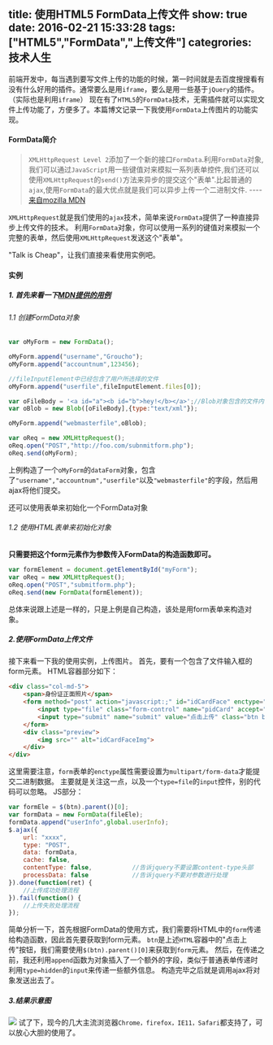 title: 使用HTML5 FormData上传文件
show: true
date: 2016-02-21 15:33:28
tags: ["HTML5","FormData","上传文件"]
categrories: 技术人生
---
前端开发中，每当遇到要写文件上传的功能的时候，第一时间就是去百度搜搜看有没有什么好用的插件。通常要么是用`iframe`，要么是用一些基于`jQuery`的插件。（实际也是利用`iframe`）
现在有了`HTML5`的`FormData`技术，无需插件就可以实现文件上传功能了，方便多了。本篇博文记录一下我使用`FormData`上传图片的功能实现。

#### FormData简介
> `XMLHttpRequest Level 2`添加了一个新的接口`FormData`.利用`FormData`对象,我们可以通过`JavaScript`用一些键值对来模拟一系列表单控件,我们还可以使用`XMLHttpRequest`的`send()`方法来异步的提交这个"表单".比起普通的`ajax`,使用`FormData`的最大优点就是我们可以异步上传一个二进制文件.      ----    [来自mozilla MDN](https://developer.mozilla.org/zh-CN/docs/Web/API/FormData)

`XMLHttpRequest`就是我们使用的`ajax`技术，简单来说`FormData`提供了一种直接异步上传文件的技术。
利用`FormData`对象，你可以使用一系列的键值对来模拟一个完整的表单，然后使用`XMLHttpRequest`发送这个"表单"。

"Talk is Cheap"，让我们直接来看使用实例吧。

<!--more-->

#### 实例
##### 1. 首先来看一下[MDN提供的用例](https://developer.mozilla.org/zh-CN/docs/Web/Guide/Using_FormData_Objects)
###### 1.1 创建FormData对象
```js
var oMyForm = new FormData();

oMyForm.append("username","Groucho");
oMyForm.append("accountnum",123456);

//fileInputElement中已经包含了用户所选择的文件
oMyForm.append("userfile",fileInputElement.files[0]);

var oFileBody = '<a id="a"><b id="b">hey!</b></a>';//Blob对象包含的文件内容
var oBlob = new Blob([oFileBody],{type:"text/xml"});

oMyForm.append("webmasterfile",oBlob);

var oReq = new XMLHttpRequest();
oReq.open("POST","http://foo.com/subnmitform.php");
oReq.send(oMyForm);
```
上例构造了一个`oMyForm`的`dataForm`对象，包含了`"username","accountnum","userfile"`以及`"webmasterfile"`的字段，然后用ajax将他们提交。

还可以使用表单来初始化一个FormData对象
###### 1.2 使用HTML表单来初始化对象
**只需要把这个form元素作为参数传入FormData的构造函数即可。**
```js
var formElement = document.getElementById("myForm");
var oReq = new XMLHttpRequest();
oReq.open("POST","submitform.php");
oReq.send(new FormData(formElement));
```
总体来说跟上述是一样的，只是上例是自己构造，该处是用form表单来构造对象。

##### 2.使用FormData上传文件
接下来看一下我的使用实例，上传图片。
首先，要有一个包含了文件输入框的form元素。
HTML容器部分如下：
```html
<div class="col-md-5">
    <span>身份证正面照片</span>
    <form method="post" action="javascript:;" id="idCardFace" enctype="multipart/form-data">
        <input type="file" class="form-control" name="pidCard" accept="image/gif,image/jpeg,image/png"/>
        <input type="submit" name="submit" value="点击上传" class="btn btn-default btn-primary">
    </form>
    <div class="preview">
        <img src="" alt="idCardFaceImg">
    </div>
</div>
```
这里需要注意，`form`表单的`enctype`属性需要设置为`multipart/form-data`才能提交二进制数据。
主要就是关注这一点，以及一个`type=file`的`input`控件，别的代码可以忽略。
JS部分：
```js
var formEle = $(btn).parent()[0];
var formData = new FormData(fileEle);
formData.append("userInfo",global.userInfo);
$.ajax({
    url: "xxxx",
    type: "POST",
    data: formData, 
    cache: false,
    contentType: false,           //告诉jquery不要设置content-type头部
    processData: false            //告诉jquery不要对参数进行处理
}).done(function(ret) {
    //上传成功处理流程
}).fail(function() {
    //上传失败处理流程
});
```
简单分析一下，首先根据FormData的使用方式，我们需要将HTML中的`form`传递给构造函数，因此首先要获取到form元素。
`btn`是上述`HTML`容器中的"点击上传"按钮，我们需要使用`$(btn).parent()[0]`来获取到`form`元素。
然后，在传递之前，我还利用`append`函数为对象插入了一个额外的字段，类似于普通表单传递时利用`type=hidden`的`input`来传递一些额外信息。
构造完毕之后就是调用ajax将对象发送出去了。

##### 3.结果示意图
![](http://ww4.sinaimg.cn/mw690/62d95157gw1f1719qma4nj20d5077wfe.jpg)
试了下，现今的几大主流浏览器`Chrome，firefox，IE11，Safari`都支持了，可以放心大胆的使用了。
